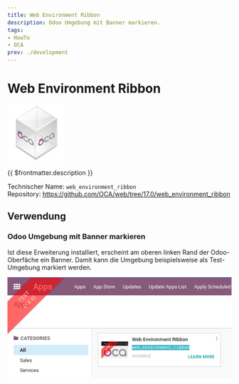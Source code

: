```yaml
---
title: Web Environment Ribbon
description: Odoo Umgebung mit Banner markieren.
tags:
- HowTo
- OCA
prev: ./development
---
```

# Web Environment Ribbon
![icon_oca_app](attachments/icon_oca_app.png)

{{ $frontmatter.description }}

Technischer Name: `web_environment_ribbon`\
Repository: <https://github.com/OCA/web/tree/17.0/web_environment_ribbon>

## Verwendung

### Odoo Umgebung mit Banner markieren

Ist diese Erweiterung installiert, erscheint am oberen linken Rand der Odoo-Oberfäche ein Banner. Damit kann die Umgebung beispielsweise als Test-Umgebung markiert werden.

![](attachments/Web%20Environment%20Ribbon.png)